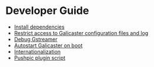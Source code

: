 Developer Guide
===============

* [Install dependencies](DeveloperGuide/Scripts/dependencies.md)
* [Restrict access to Galicaster configuration files and log](DeveloperGuide/Sudoers.md)
* [Debug Gstreamer](DeveloperGuide/Debug.md)
* [Autostart Galicaster on boot](DeveloperGuide/Autostart)
* [Internationalization](DeveloperGuide/i18n.md)
* [Pushpic plugin script](DeveloperGuide/Pushpic.md)
